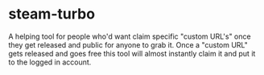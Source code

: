 # steam-turbo

A helping tool for people who'd want claim specific "custom URL's" once they get released and public for anyone to grab it.
Once a "custom URL" gets released and goes free this tool will almost instantly claim it and put it to the logged in account.
